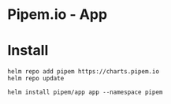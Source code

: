 # Pipem.io - App

# Install

```
helm repo add pipem https://charts.pipem.io
helm repo update

helm install pipem/app app --namespace pipem

```
